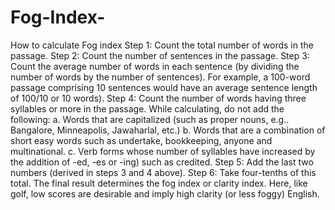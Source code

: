 # Fog-Index-


How to calculate Fog index
Step 1: 
Count the total number of words in the passage.
Step 2: 
Count the number of sentences in the passage.
Step 3: 
Count the average number of words in each sentence (by dividing the number of words by the number of sentences). For example, a 100-word passage comprising 10 sentences would have an average sentence length of 100/10 or 10 words).
Step 4: 
Count the number of words having three syllables or more in the passage.
While calculating, do not add the following: 
a. Words that are capitalized (such as proper nouns, e.g.. Bangalore, Minneapolis, Jawaharlal, etc.)
b. Words that are a combination of short easy words such as undertake, bookkeeping, anyone and multinational.
c. Verb forms whose number of syllables have increased by the addition of -ed, -es or -ing) such as credited.
Step 5: 
Add the last two numbers (derived in steps 3 and 4 above).
Step 6: 
Take four-tenths of this total.
The final result determines the fog index or clarity index. Here, like golf, low scores are desirable and imply high clarity (or less foggy) English.

